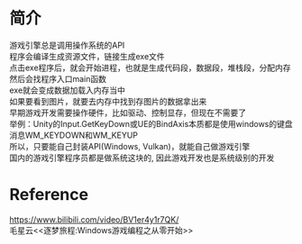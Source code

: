 # 简介
游戏引擎总是调用操作系统的API  
程序会编译生成资源文件，链接生成exe文件  
点击exe程序后，就会开始进程，也就是生成代码段，数据段，堆栈段，分配内存  
然后会找程序入口main函数  
exe就会变成数据加载入内存当中  
如果要看到图片，就要去内存中找到存图片的数据拿出来  
早期游戏开发需要操作硬件，比如驱动、控制显存，但现在不需要了  
举例：Unity的Input.GetKeyDown或UE的BindAxis本质都是使用windows的键盘消息WM_KEYDOWN和WM_KEYUP  
所以，只要能自己封装API(Windows, Vulkan)，就能自己做游戏引擎  
国内的游戏引擎程序员都是做系统这块的, 因此游戏开发也是系统级别的开发  



# Reference
https://www.bilibili.com/video/BV1er4y1r7QK/  
毛星云<<逐梦旅程:Windows游戏编程之从零开始>>  

